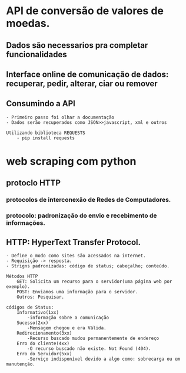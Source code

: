 # API de conversão de valores de moedas.
## Dados são necessarios pra completar funcionalidades
## Interface online de comunicação de dados: recuperar, pedir, alterar, ciar ou remover
## Consumindo a API
	- Primeiro passo foi olhar a documentação
	- Dados serão recuperados como JSON>>javascript, xml e outros
	
	Utilizando biblioteca REQUESTS
		- pip install requests

# web scraping com python
## protoclo HTTP
### protocolos de interconexão de Redes de Computadores.
### protocolo: padronização do envio e recebimento de informações.
## HTTP: HyperText Transfer Protocol.
	- Define o modo como sites são acessados na internet.
	- Requisição -> resposta.
	- Strigns padronizadas: código de status; cabeçalho; conteúdo.

	Métodos HTTP
		GET: Solicita um recurso para o servidor(uma página web por exemplo).
		POST: Enviamos uma informação para o servidor.
		Outros: Pesquisar.
	
	códigos de Status:
		Informativo(1xx)
			-informação sobre a comunicação
		Sucesso(2xx)
			-Mensagem chegou e era Válida.
		Redirecionamento(3xx)
			-Recurso buscado mudou permanentemente de endereço
		Erro do cliente(4xx)
			-O recurso buscado não existe. Not Found (404).
		Erro do Servidor(5xx)
			-Serviço indisponível devido a algo como: sobrecarga ou em manutenção.